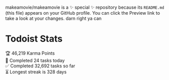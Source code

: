 makeamovie/makeamovie is a ✨ special ✨ repository because its `README.md` (this file) appears on your GitHub profile.
You can click the Preview link to take a look at your changes. darn right ya can

# Todoist Stats

<!-- TODO-IST:START -->
🏆  46,219 Karma Points           
🌸  Completed 24 tasks today           
✅  Completed 32,692 tasks so far           
⏳  Longest streak is 328 days
<!-- TODO-IST:END -->